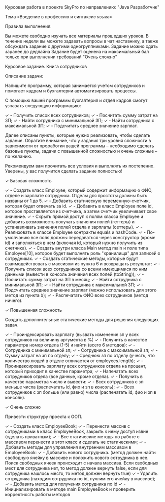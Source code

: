 Курсовая работа в проекте SkyPro  по направлению: "Java Разработчик"

Тема «Введение в профессию и синтаксис языка»

Правила выполнения:

Вы можете свободно изучать все материалы прошедших уроков.
В течение недели вы можете задавать вопросы в чат наставнику, а также обсуждать задание с другими одногруппниками.
Задание можно сдать заранее до дедлайна
Задание будет оценена на максимальный бал только при выполнении требований "Очень сложно"

Курсовое задание. Книга сотрудников

Описание задачи:

Напишите программу, которая занимается учетом сотрудников и помогает кадрам и бухгалтерии автоматизировать процессы.

С помощью вашей программы бухгалтерия и отдел кадров смогут узнавать следующую информацию:

✓ -  Получить список всех сотрудников;
✓ -  Посчитать сумму затрат на ЗП;
✓ - Найти сотрудника с минимальной ЗП;
✓ - Найти сотрудника с максимальной ЗП;
✓ - Подсчитать среднее значение зарплат.

Далее описаны пункты, которые нужно реализовать, чтобы сделать задание. Обратите внимание, что у задания три уровня сложности в зависимости от проработки вашей программы – необходимо сделать базовые пункты, задачи с повышенной сложностью и очень сложные – по желанию.

Рекомендуем вам прочитать все условия и выполнять их постепенно. Уверены, у вас получится сделать задание полностью!

✓ Базовая сложность

  ✓ - Создать класс Employee, который содержит информацию о ФИО, отделе и зарплате сотрудника. Отделы для простоты должны быть названы от 1 до 5.
  ✓ - Добавить статическую переменную-счетчик, которая будет отвечать за id.
  ✓ - Добавить в класс Employee поле id, которое проставляется из счетчика, а затем счетчик увеличивает свое значение.
  ✓ - Скрыть прямой доступ к полям класса Employee и добавить возможность получать значения полей (геттеры) и устанавливать значения полей отдела и зарплаты (сеттеры).
  ✓ - Реализовать в классе Employee контракты equals и hashCode.
  ✓ - По-умолчанию все поля должны передаваться через конструктор (кроме id) и заполняться в нем (включая id, который нужно получить из счетчика).
  ✓ - Создать внутри класса Main метод main и поле типа Employee[10], которое будет выполнять роль "хранилища" для записей о сотрудниках.
  ✓ - Создать статические методы, которые будут взаимодействовать с массивом из пункта 6 и возвращать результат:
        ✓ - Получить список всех сотрудников со всеми имеющимися по ним данными (вывести в консоль значения всех полей (toString));
        ✓ - Посчитать сумму затрат на ЗП в месяц;
        ✓ - Найти сотрудника с минимальной ЗП;
        ✓ - Найти сотрудника с максимальной ЗП;
        ✓ - Подсчитать среднее значение зарплат (можно использовать для этого метод из пункта b);
        ✓ - Распечатать ФИО всех сотрудников (метод ничего).
    
✓ Повышенная сложность

Создать дополнительные статические методы для решения следующих задач.

  ✓ - Проиндексировать зарплату (вызвать изменение зп у всех сотрудников на величину аргумента в %)
  ✓ - Получить в качестве параметра номер отдела (1-5) и найти (всего 6 методов):
  ✓ - Сотрудника с минимальной зп;
  ✓ - Сотрудника с максимальной зп;
  ✓ - Сумму затрат на зп по отделу;
  ✓ - Среднюю зп по отделу (учесть, что количество людей в отделе отличается от employees.length);
  ✓ - Проиндексировать зарплату всех сотрудников отдела на процент, который приходит в качестве параметра;
  ✓ - Напечатать всех сотрудников отдела (все данные, кроме отдела).
  ✓ - Получить в качестве параметра число и вывести:
        ✓ - Всех сотрудников с зп меньше числа (распечатать id, фио и зп в консоль);
        ✓ - Всех сотрудников с зп больше (или равно) числа (распечатать id, фио и зп в консоль).

✓ Очень сложно

Привести структуру проекта к ООП.

✓ - Создать класс EmployeeBook;
✓ - Перенести массив с сотрудниками в класс EmployeeBook, закрыть к нему доступ извне (сделать приватным);
✓ - Все статические методы по работе с массивом перенести в этот класс и сделать не статическими;
✓ - Добавить методы для управления внутренним массивом в EmployeeBook:
✓ - Добавить нового сотрудника. (метод должен найти свободную ячейку в массиве и положить нового сотрудника в нее. Поиск свободных ячеек происходит с начала массива. Если свободных мест для сотрудника нет, то метод должен вернуть false, если для сотрудника нашлось место, то метод должен вернуть true)
✓ - Удалить сотрудника (находим сотрудника по id, нуллим его ячейку в массиве);
✓ - Добавить метод для получения сотрудника по id
✓ - Инициализировать в методе main EmployeeBook и проверить корректность работы методов


